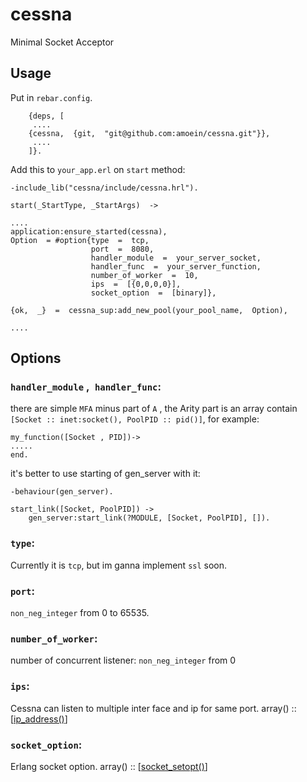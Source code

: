 # cessna

Minimal Socket Acceptor

## Usage

Put in `rebar.config`.

    	{deps, [
    	 ....
    	{cessna,  {git,  "git@github.com:amoein/cessna.git"}},
    	 ....
    	]}.


Add this to `your_app.erl` on `start` method:

    -include_lib("cessna/include/cessna.hrl").

    start(_StartType, _StartArgs)  ->

    ....
    application:ensure_started(cessna),
    Option  = #option{type  =  tcp,
                      port  =  8080,
                      handler_module  =  your_server_socket,
                      handler_func  =  your_server_function,
                      number_of_worker  =  10,
                      ips  =  [{0,0,0,0}],
                      socket_option  =  [binary]},

    {ok,  _}  =  cessna_sup:add_new_pool(your_pool_name,  Option),

    ....

## Options

### `handler_module` ,` handler_func`:

there are simple `MFA` minus part of `A` , the Arity part is an array contain `[Socket :: inet:socket(), PoolPID :: pid()]`, for example:

    my_function([Socket , PID])->
    .....
    end.

it's better to use starting of gen_server with it:

    -behaviour(gen_server).
    
    start_link([Socket, PoolPID]) ->
    	gen_server:start_link(?MODULE, [Socket, PoolPID], []).


### `type`:

Currently it is `tcp`, but im ganna implement `ssl` soon.

### `port`:

`non_neg_integer` from 0 to 65535.

### `number_of_worker`:

number of concurrent listener: `non_neg_integer` from 0

### `ips`:

Cessna can listen to multiple inter face and ip for same port. array() ::
[[ip_address()](https://www.erlang.org/doc/man/inet.html#type-ip_address)]

### `socket_option`:

Erlang socket option. array() ::
[[socket_setopt()](https://www.erlang.org/doc/man/inet.html#type-socket_setopt)]
